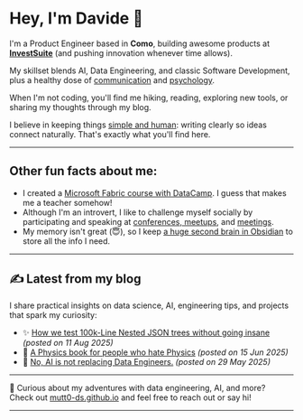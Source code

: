 # Hey, I'm Davide 👋

I'm a Product Engineer based in **Como**, building awesome products at **[InvestSuite](https://www.investsuite.com/)** (and pushing innovation whenever time allows).

My skillset blends AI, Data Engineering, and classic Software Development, plus a healthy dose of [communication](https://mutt0-ds.github.io/posts/2024/10/my-talk-about-data-culture/) and [psychology](https://mutt0-ds.github.io/posts/2024/09/the-culture-map/).

When I'm not coding, you'll find me hiking, reading, exploring new tools, or sharing my thoughts through my blog.

I believe in keeping things [simple and human](https://mutt0-ds.github.io/posts/2025/03/first-pitch/): writing clearly so ideas connect naturally. That's exactly what you'll find here.

---

## Other fun facts about me:
- I created a [Microsoft Fabric course with DataCamp](https://mutt0-ds.github.io/posts/2025/01/fabric-datacamp-course/). I guess that makes me a teacher somehow!
- Although I'm an introvert, I like to challenge myself socially by participating and speaking at [conferences, meetups](https://mutt0-ds.github.io/posts/2024/10/my-talk-about-data-culture/), and [meetings](https://mutt0-ds.github.io/posts/2025/03/first-pitch/).  
- My memory isn't great (😇), so I keep [a huge second brain in Obsidian](https://mutt0-ds.github.io/posts/2023/02/obsidian-productivity-second-brain/) to store all the info I need.  

---

## ✍️ Latest from my blog

I share practical insights on data science, AI, engineering tips, and projects that spark my curiosity:

<!-- BLOG-POST-LIST:START -->
- ✨ [How we test 100k-Line Nested JSON trees without going insane](https://mutt0-ds.github.io/posts/2025/08/test-mind-maps/) _(posted on 11 Aug 2025)_
- 📌 [A Physics book for people who hate Physics](https://mutt0-ds.github.io/posts/2025/06/we-have-no-idea-book/) _(posted on 15 Jun 2025)_
- 📝 [No, AI is not replacing Data Engineers.](https://mutt0-ds.github.io/posts/2025/05/ai-and-data-engineering/) _(posted on 29 May 2025)_

<!-- BLOG-POST-LIST:END -->

---

🔎 Curious about my adventures with data engineering, AI, and more?  
Check out [mutt0-ds.github.io](https://mutt0-ds.github.io) and feel free to reach out or say hi!

---
